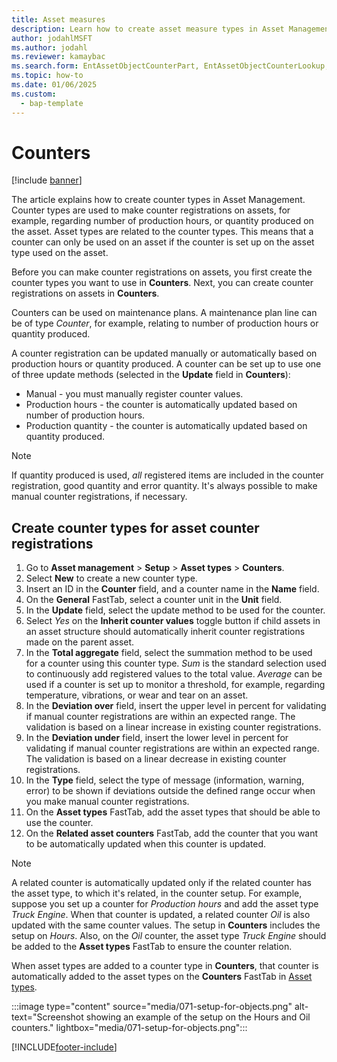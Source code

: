 ```yaml
---
title: Asset measures
description: Learn how to create asset measure types in Asset Management with a step-by-step process for creating counter types for asset counter registrations.
author: jodahlMSFT
ms.author: jodahl
ms.reviewer: kamaybac
ms.search.form: EntAssetObjectCounterPart, EntAssetObjectCounterLookup, EntAssetCounterType, EntAssetObjectCounterTotals 
ms.topic: how-to
ms.date: 01/06/2025
ms.custom: 
  - bap-template
---
```


# Counters

[!include [banner](../../includes/banner.md)]

The article explains how to create counter types in Asset Management. Counter types are used to make counter registrations on assets, for example, regarding number of production hours, or quantity produced on the asset. Asset types are related to the counter types. This means that a counter can only be used on an asset if the counter is set up on the asset type used on the asset.

Before you can make counter registrations on assets, you first create the counter types you want to use in **Counters**. Next, you can create counter registrations on assets in **Counters**.

Counters can be used on maintenance plans. A maintenance plan line can be of type *Counter*, for example, relating to number of production hours or quantity produced.

A counter registration can be updated manually or automatically based on production hours or quantity produced. A counter can be set up to use one of three update methods (selected in the **Update** field in **Counters**):
  
- Manual - you must manually register counter values.  
- Production hours - the counter is automatically updated based on number of production hours.  
- Production quantity - the counter is automatically updated based on quantity produced.  

> [!NOTE]
> If quantity produced is used, *all* registered items are included in the counter registration, good quantity and error quantity. It's always possible to make manual counter registrations, if necessary.

## Create counter types for asset counter registrations

1. Go to **Asset management** \> **Setup** \> **Asset types** \> **Counters**.
2. Select **New** to create a new counter type.
3. Insert an ID in the **Counter** field, and a counter name in the **Name** field.
4. On the **General** FastTab, select a counter unit in the **Unit** field.
5. In the **Update** field, select the update method to be used for the counter.
6. Select *Yes* on the **Inherit counter values** toggle button if child assets in an asset structure should automatically inherit counter registrations made on the parent asset.
7. In the **Total aggregate** field, select the summation method to be used for a counter using this counter type. *Sum* is the standard selection used to continuously add registered values to the total value. *Average* can be used if a counter is set up to monitor a threshold, for example, regarding temperature, vibrations, or wear and tear on an asset.
8. In the **Deviation over** field, insert the upper level in percent for validating if manual counter registrations are within an expected range. The validation is based on a linear increase in existing counter registrations.
9. In the **Deviation under** field, insert the lower level in percent for validating if manual counter registrations are within an expected range. The validation is based on a linear decrease in existing counter registrations.
10. In the **Type** field, select the type of message (information, warning, error) to be shown if deviations outside the defined range occur when you make manual counter registrations.
11. On the **Asset types** FastTab, add the asset types that should be able to use the counter.
12. On the **Related asset counters** FastTab, add the counter that you want to be automatically updated when this counter is updated.

> [!NOTE]
> A related counter is automatically updated only if the related counter has the asset type, to which it's related, in the counter setup. For example, suppose you set up a counter for *Production hours* and add the asset type *Truck Engine*. When that counter is updated, a related counter *Oil* is also updated with the same counter values. The setup in **Counters** includes the setup on *Hours*. Also, on the *Oil* counter, the asset type *Truck Engine* should be added to the **Asset types** FastTab to ensure the counter relation.

When asset types are added to a counter type in **Counters**, that counter is automatically added to the asset types on the **Counters** FastTab in [Asset types](../setup-for-objects/object-types.md).

:::image type="content" source="media/071-setup-for-objects.png" alt-text="Screenshot showing an example of the setup on the Hours and Oil counters." lightbox="media/071-setup-for-objects.png":::


[!INCLUDE[footer-include](../../../includes/footer-banner.md)]
